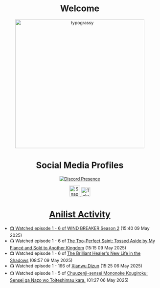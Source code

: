 <div align="center">

# Welcome
<a href="https://github.com/kawarimidoll/typograssy">
    <img alt="typograssy" src="https://typograssy.deno.dev/api?text=%E3%82%88%E3%81%86%E3%81%93%E3%81%9D%E3%81%BF%E3%81%AA%E3%81%95%E3%82%93%20-%20Sheby--&&l0=none&l1=82d9d0&l2=027353&l3=038c4c&l4=01402e&bg=none&frame=none&speed=100&comment=" width="421.99">
</a>

</div>

<div align="center">

# Social Media Profiles

[![Discord Presence](https://lanyard.cnrad.dev/api/612532963938271232)](https://discord.com/users/612532963938271232)


<a href="https://www.snapchat.com/add/a.sheby" title="Snapchat Profile">
    <img src="https://www.freepnglogos.com/uploads/snapchat-logo-png-0.png" width="35" alt="Snapchat Logo" />


<a href="https://t.me/ASheby" title="Telegram Profile">
    <img src="https://www.freepnglogos.com/uploads/telegram-logo-png-0.png" width="30" alt="Telegram Logo" />


</div>

<div align="center">

# Anilist Activity

</div>

<!-- ANILIST_ACTIVITY:start -->

-   📺 Watched episode 1 - 6 of [WIND BREAKER Season 2](https://anilist.co/anime/178680) (15:40 09 May 2025)
-   📺 Watched episode 1 - 6 of [The Too-Perfect Saint: Tossed Aside by My Fiancé and Sold to Another Kingdom](https://anilist.co/anime/183275) (15:15 09 May 2025)
-   📺 Watched episode 1 - 6 of [The Brilliant Healer's New Life in the Shadows](https://anilist.co/anime/175872) (08:57 09 May 2025)
-   📺 Watched episode 1 - 166 of [Xianwu Dizun](https://anilist.co/anime/132472) (15:25 06 May 2025)
-   📺 Watched episode 1 - 5 of [Chuuzenji-sensei Mononoke Kougiroku: Sensei ga Nazo wo Toiteshimau kara.](https://anilist.co/anime/182419) (01:27 06 May 2025)

<!-- ANILIST_ACTIVITY:end -->
